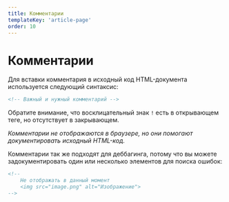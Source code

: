 ```yaml
---
title: Комментарии
templateKey: 'article-page'
order: 10
---
```


# Комментарии

Для вставки комментария в исходный код HTML-документа используется следующий синтаксис:

```html
<!-- Важный и нужный комментарий -->
```

Обратите внимание, что восклицательный знак `!` есть в открывающем теге, но отсутствует в закрывающем.

_Комментарии не отображаются в браузере, но они помогают документировать исходный HTML-код._

Комментарии так же подходят для деббагинга, потому что вы можете задокументировать один или несколько элементов для поиска ошибок:

```html
<!--
    Не отображать в данный момент
    <img src="image.png" alt="Изображение">
-->
```
